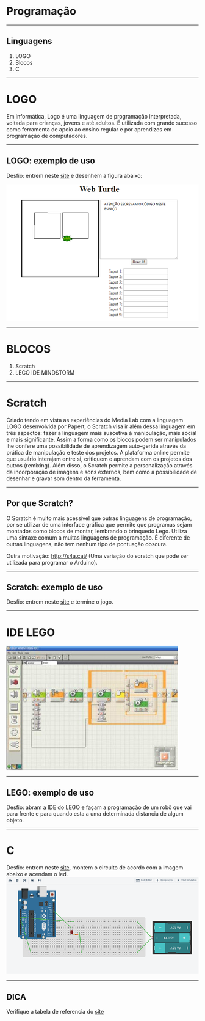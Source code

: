 # Programação

---

## Linguagens 

1. LOGO
1. Blocos
1. C

---

# LOGO

Em informática, Logo é uma linguagem de programação interpretada, voltada para crianças, jovens e até adultos. É utilizada com grande sucesso como ferramenta de apoio ao ensino regular e por aprendizes em programação de computadores.

---

## LOGO: exemplo de uso

Desfio: entrem neste [site](http://sonic.net/~nbs/webturtle/webturtle.cgi) e desenhem a figura abaixo:

![Turtle](images/turtle2.png)

---

# BLOCOS

1. Scratch
1. LEGO IDE MINDSTORM

---

# Scratch

Criado tendo em vista as experiências do Media Lab com a linguagem LOGO desenvolvida por Papert, o Scratch visa ir além dessa linguagem em três aspectos: fazer a linguagem mais suscetiva à manipulação, mais social e mais significante. Assim a forma como os blocos podem ser manipulados lhe confere uma possibilidade de aprendizagem auto-gerida através da prática de manipulação e teste dos projetos. A plataforma online permite que usuário interajam entre si, critiquem e aprendam com os projetos dos outros (remixing). Além disso, o Scratch permite a personalização através da incorporação de imagens e sons externos, bem como a possibilidade de desenhar e gravar som dentro da ferramenta.

---

## Por que Scratch?

O Scratch é muito mais acessível que outras linguagens de programação, por se utilizar de uma interface gráfica que permite que programas sejam montados como blocos de montar, lembrando o brinquedo Lego. Utiliza uma sintaxe comum a muitas linguagens de programação. É diferente de outras linguagens, não tem nenhum tipo de pontuação obscura.

Outra motivação: http://s4a.cat/ (Uma variação do scratch que pode ser utilizada para programar o Arduino).

---

## Scratch: exemplo de uso

Desfio: entrem neste [site](https://scratch.mit.edu/projects/162145552/) e termine o jogo.

---

# IDE LEGO

![LEGO IDE](images/LegoMindstormsNXT.jpg)

---

## LEGO: exemplo de uso

Desfio: abram a IDE do LEGO e façam a programação de um robô que vai para frente e para quando esta a uma determinada distancia de algum objeto.

---

# C

Desfio: entrem neste [site](https://circuits.io/), montem o circuito de acordo com a imagem abaixo e acendam o led.
![CArduino](images/arduinoMontagem1.png)

---
## DICA

Verifique a tabela de referencia do [site](https://multilogica-shop.com/Referencia)
